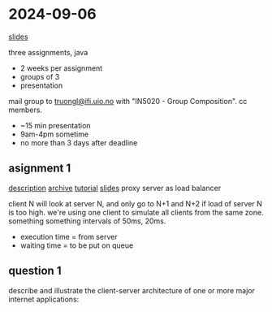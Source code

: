 
# 2024-09-06
[slides](https://www.uio.no/studier/emner/matnat/ifi/IN5020/h24/timeplan/index.html#2-1)

three assignments, java
- 2 weeks per assignment
- groups of 3
- presentation

mail group to truongl@ifi.uio.no with "IN5020 - Group Composition". cc members.

- ~15 min presentation
- 9am-4pm sometime
- no more than 3 days after deadline

## asignment 1
[description](https://www.uio.no/studier/emner/matnat/ifi/IN5020/h24/timeplan/exercise_1.pdf)
[archive](https://www.uio.no/studier/emner/matnat/ifi/IN5020/h24/timeplan/ass1-rmi.zip)
[tutorial](https://www.uio.no/studier/emner/matnat/ifi/IN5020/h24/timeplan/tutorial.zip)
[slides](https://www.uio.no/studier/emner/matnat/ifi/IN5020/h24/timeplan/java-rmi.pptx)
proxy server as load balancer

client N will look at server N, and only go to N+1 and N+2 if load of server N is too high. we're using one client to simulate all clients from the same zone. something something intervals of 50ms, 20ms.
- execution time = from server
- waiting time = to be put on queue

## question 1
describe and illustrate the client-server architecture of one or more major internet applications:


